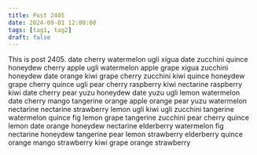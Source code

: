 ```yaml
---
title: Post 2405
date: 2024-09-01 12:00:00
tags: [tag1, tag2]
draft: false
---
```

This is post 2405.
date
cherry
watermelon
ugli
xigua
date
zucchini
quince
honeydew
cherry
apple
ugli
watermelon
apple
grape
xigua
zucchini
honeydew
date
orange
kiwi
grape
cherry
zucchini
kiwi
quince
honeydew
grape
cherry
quince
ugli
pear
cherry
raspberry
kiwi
nectarine
raspberry
kiwi
date
cherry
pear
yuzu
honeydew
date
yuzu
ugli
lemon
watermelon
date
cherry
mango
tangerine
orange
apple
orange
pear
yuzu
watermelon
nectarine
nectarine
strawberry
lemon
ugli
kiwi
ugli
zucchini
tangerine
watermelon
quince
fig
lemon
grape
tangerine
zucchini
pear
cherry
quince
lemon
date
orange
honeydew
nectarine
elderberry
watermelon
fig
nectarine
honeydew
tangerine
pear
lemon
strawberry
elderberry
quince
orange
mango
strawberry
kiwi
grape
orange
strawberry
